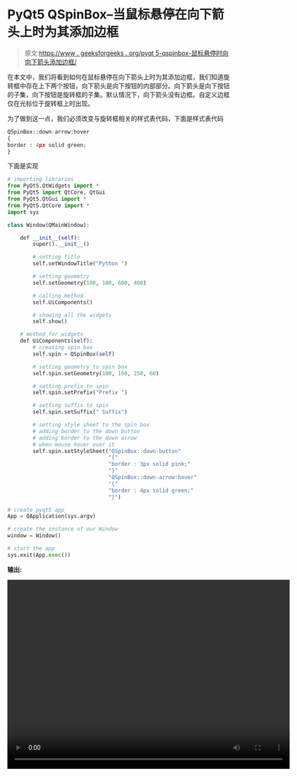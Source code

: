 # PyQt5 QSpinBox–当鼠标悬停在向下箭头上时为其添加边框

> 原文:[https://www . geeksforgeeks . org/pyqt 5-qspinbox-鼠标悬停时向向下箭头添加边框/](https://www.geeksforgeeks.org/pyqt5-qspinbox-adding-border-to-the-down-arrow-when-mouse-hover-over-it/)

在本文中，我们将看到如何在鼠标悬停在向下箭头上时为其添加边框，我们知道旋转框中存在上下两个按钮，向下箭头是向下按钮的内部部分。向下箭头是向下按钮的子集，向下按钮是旋转框的子集。默认情况下，向下箭头没有边框。自定义边框仅在光标位于旋转框上时出现。

为了做到这一点，我们必须改变与旋转框相关的样式表代码，下面是样式表代码

```py
QSpinBox::down-arrow:hover
{
border : 4px solid green;
}

```

下面是实现

```py
# importing libraries
from PyQt5.QtWidgets import * 
from PyQt5 import QtCore, QtGui
from PyQt5.QtGui import * 
from PyQt5.QtCore import * 
import sys

class Window(QMainWindow):

    def __init__(self):
        super().__init__()

        # setting title
        self.setWindowTitle("Python ")

        # setting geometry
        self.setGeometry(100, 100, 600, 400)

        # calling method
        self.UiComponents()

        # showing all the widgets
        self.show()

    # method for widgets
    def UiComponents(self):
        # creating spin box
        self.spin = QSpinBox(self)

        # setting geometry to spin box
        self.spin.setGeometry(100, 100, 250, 60)

        # setting prefix to spin
        self.spin.setPrefix("Prefix ")

        # setting suffix to spin
        self.spin.setSuffix(" Suffix")

        # setting style sheet to the spin box
        # adding border to the down button
        # adding border to the down arrow
        # when mouse hover over it
        self.spin.setStyleSheet("QSpinBox::down-button"
                                "{"
                                "border : 3px solid pink;"
                                "}"
                                "QSpinBox::down-arrow:hover"
                                "{"
                                "border : 4px solid green;"
                                "}")

# create pyqt5 app
App = QApplication(sys.argv)

# create the instance of our Window
window = Window()

# start the app
sys.exit(App.exec())
```

**输出:**

<video class="wp-video-shortcode" id="video-411120-1" width="640" height="428" preload="metadata" controls=""><source type="video/mp4" src="https://media.geeksforgeeks.org/wp-content/uploads/20200512031848/Python-12-05-2020-03_18_29.mp4?_=1">[https://media.geeksforgeeks.org/wp-content/uploads/20200512031848/Python-12-05-2020-03_18_29.mp4](https://media.geeksforgeeks.org/wp-content/uploads/20200512031848/Python-12-05-2020-03_18_29.mp4)</video>